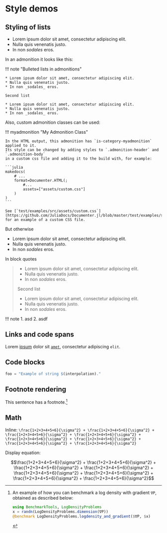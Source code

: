 # Style demos

## Styling of lists

* Lorem ipsum dolor sit amet, consectetur adipiscing elit.
* Nulla quis venenatis justo.
* In non _sodales_ eros.

In an admonition it looks like this:

!!! note "Bulleted lists in admonitions"

    * Lorem ipsum dolor sit amet, consectetur adipiscing elit.
    * Nulla quis venenatis justo.
    * In non _sodales_ eros.

    Second list

    * Lorem ipsum dolor sit amet, consectetur adipiscing elit.
    * Nulla quis venenatis justo.
    * In non _sodales_ eros.

Also, custom admonition classes can be used:

!!! myadmonition "My Admonition Class"

    In the HTML output, this admonition has `is-category-myadmonition` applied to it.
    Its style can be changed by adding styles to `.admonition-header` and `.admonition-body`
    in a custom css file and adding it to the build with, for example:

    ```julia
    makedocs(
        # ...
        format=Documenter.HTML(;
            #...
            assets=["assets/custom.css"]
        )
    )
    ```

    See [`test/examples/src/assets/custom.css`](https://github.com/JuliaDocs/Documenter.jl/blob/master/test/examples/src/assets/custom.css)
    for an example of a custom CSS file.

But otherwise

* Lorem ipsum dolor sit amet, consectetur adipiscing elit.
* Nulla quis venenatis justo.
* In non _sodales_ eros.

In block quotes

> * Lorem ipsum dolor sit amet, consectetur adipiscing elit.
> * Nulla quis venenatis justo.
> * In non _sodales_ eros.
>
> Second list
>
> * Lorem ipsum dolor sit amet, consectetur adipiscing elit.
> * Nulla quis venenatis justo.
> * In non _sodales_ eros.

!!! note
    1. asd
    2. asdf

## Links and code spans

Lorem [ipsum](#) dolor sit [`amet`](#), consectetur adipiscing `elit`.

## Code blocks

```julia
foo = "Example of string $(interpolation)."
```

## Footnote rendering

This sentence has a footnote.[^5]

[^5]: An example of how you can benchmark a log density with gradient `∇P`, obtained as described below:
    ```julia
    using BenchmarkTools, LogDensityProblems
    x = randn(LogDensityProblems.dimension(∇P))
    @benchmark LogDensityProblems.logdensity_and_gradient($∇P, $x)
    ```

## Math

Inline: ``\frac{1+2+3+4+5+6}{\sigma^2} + \frac{1+2+3+4+5+6}{\sigma^2} + \frac{1+2+3+4+5+6}{\sigma^2} + \frac{1+2+3+4+5+6}{\sigma^2} + \frac{1+2+3+4+5+6}{\sigma^2} + \frac{1+2+3+4+5+6}{\sigma^2} + \frac{1+2+3+4+5+6}{\sigma^2} + \frac{1+2+3+4+5+6}{\sigma^2}``

Display equation:

```math
\frac{1+2+3+4+5+6}{\sigma^2} + \frac{1+2+3+4+5+6}{\sigma^2} + \frac{1+2+3+4+5+6}{\sigma^2} + \frac{1+2+3+4+5+6}{\sigma^2} + \frac{1+2+3+4+5+6}{\sigma^2} + \frac{1+2+3+4+5+6}{\sigma^2} + \frac{1+2+3+4+5+6}{\sigma^2} + \frac{1+2+3+4+5+6}{\sigma^2}
```
